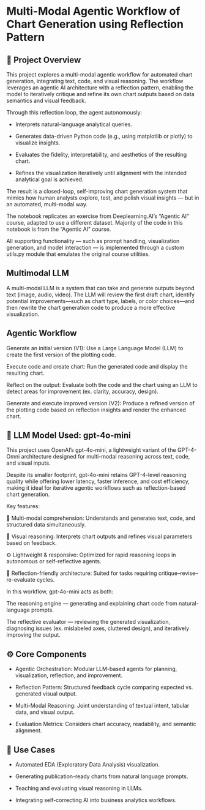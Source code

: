 # Multi-Modal Agentic Workflow of Chart Generation using Reflection Pattern

## 🧠 Project Overview
This project explores a multi-modal agentic workflow for automated chart generation, integrating text, code, and visual reasoning. The workflow leverages an agentic AI architecture with a reflection pattern, enabling the model to iteratively critique and refine its own chart outputs based on data semantics and visual feedback.

Through this reflection loop, the agent autonomously:

- Interprets natural-language analytical queries.

- Generates data-driven Python code (e.g., using matplotlib or plotly) to visualize insights.

- Evaluates the fidelity, interpretability, and aesthetics of the resulting chart.

- Refines the visualization iteratively until alignment with the intended analytical goal is achieved.

The result is a closed-loop, self-improving chart generation system that mimics how human analysts explore, test, and polish visual insights — but in an automated, multi-modal way.

The notebook replicates an exercise from Deeplearning.AI’s “Agentic AI” course, adapted to use a different dataset. Majority of the code in this notebook is from the “Agentic AI” course.

All supporting functionality — such as prompt handling, visualization generation, and model interaction — is implemented through a custom utils.py module that emulates the original course utilities.

## Multimodal LLM
A multi-modal LLM is a system that can take and generate outputs beyond text (image, audio, video). The LLM will review the first draft chart, identify potential improvements—such as chart type, labels, or color choices—and then rewrite the chart generation code to produce a more effective visualization.

## Agentic Workflow
Generate an initial version (V1): Use a Large Language Model (LLM) to create the first version of the plotting code.

Execute code and create chart: Run the generated code and display the resulting chart.

Reflect on the output: Evaluate both the code and the chart using an LLM to detect areas for improvement (ex. clarity, accuracy, design).

Generate and execute improved version (V2): Produce a refined version of the plotting code based on reflection insights and render the enhanced chart.

## 🧩 LLM Model Used: gpt-4o-mini

This project uses OpenAI’s gpt-4o-mini, a lightweight variant of the GPT-4-Omni architecture designed for multi-modal reasoning across text, code, and visual inputs.

Despite its smaller footprint, gpt-4o-mini retains GPT-4-level reasoning quality while offering lower latency, faster inference, and cost efficiency, making it ideal for iterative agentic workflows such as reflection-based chart generation.

Key features:

💬 Multi-modal comprehension: Understands and generates text, code, and structured data simultaneously.

🎨 Visual reasoning: Interprets chart outputs and refines visual parameters based on feedback.

⚙️ Lightweight & responsive: Optimized for rapid reasoning loops in autonomous or self-reflective agents.

🧠 Reflection-friendly architecture: Suited for tasks requiring critique–revise–re-evaluate cycles.

In this workflow, gpt-4o-mini acts as both:

The reasoning engine — generating and explaining chart code from natural-language prompts.

The reflective evaluator — reviewing the generated visualization, diagnosing issues (ex. mislabeled axes, cluttered design), and iteratively improving the output.

## ⚙️ Core Components

- Agentic Orchestration: Modular LLM-based agents for planning, visualization, reflection, and improvement.

- Reflection Pattern: Structured feedback cycle comparing expected vs. generated visual output.

- Multi-Modal Reasoning: Joint understanding of textual intent, tabular data, and visual output.

- Evaluation Metrics: Considers chart accuracy, readability, and semantic alignment.

## 🚀 Use Cases

- Automated EDA (Exploratory Data Analysis) visualization.

- Generating publication-ready charts from natural language prompts.

- Teaching and evaluating visual reasoning in LLMs.

- Integrating self-correcting AI into business analytics workflows.
